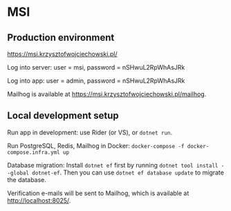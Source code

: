 MSI
===

Production environment
----------------------

<https://msi.krzysztofwojciechowski.pl/>

Log into server: user = msi, password = nSHwuL2RpWhAsJRk

Log into app: user = admin, password = nSHwuL2RpWhAsJRk

Mailhog is available at <https://msi.krzysztofwojciechowski.pl/mailhog>.

Local development setup
-----------------------

Run app in development: use Rider (or VS), or `dotnet run`.

Run PostgreSQL, Redis, Mailhog in Docker: `docker-compose -f docker-compose.infra.yml up`

Database migration: Install `dotnet ef` first by running `dotnet tool install
--global dotnet-ef`. Then you can use `dotnet ef database update` to migrate the
database.

Verification e-mails will be sent to Mailhog, which is available at <http://localhost:8025/>.
